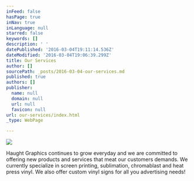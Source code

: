 ```yaml
---
inFeed: false
hasPage: true
inNav: true
inLanguage: null
starred: false
keywords: []
description: ' '
datePublished: '2016-03-04T19:11:14.536Z'
dateModified: '2016-03-04T19:06:39.299Z'
title: Our Services
author: []
sourcePath: _posts/2016-03-04-our-services.md
published: true
authors: []
publisher:
  name: null
  domain: null
  url: null
  favicon: null
url: our-services/index.html
_type: WebPage

---
```

![](https://s3-us-west-2.amazonaws.com/the-grid-img/p/12614fc7342f3a54b2657bcaef366d9deb317082.jpg)

Haught Graphics continues to grow everyday and we are committed to offering new products and services that meat our customers demands.  We currently specialize in screen printing, sublimation, chromablast and heat press vinyl.  We also offer custom vinyl signs for all you advertising needs!
